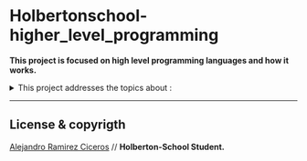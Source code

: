 # Holbertonschool-higher_level_programming

**This project is focused on high level programming languages and how it works.**

<details>
<summary>This project addresses the topics about :</summary>
<br>

- [Python - Hello, World](https://github.com/FatChicken277/holbertonschool-higher_level_programming/tree/master/0x00-python-hello_world)

</details>

---

## License & copyrigth

[Alejandro Ramirez Ciceros](https://github.com/FatChicken277) // **Holberton-School Student.**
